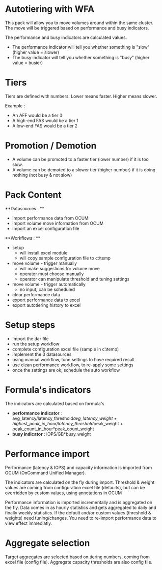 # Autotiering with WFA

This pack will allow you to move volumes around within the same cluster.
The move will be triggered based on performance and busy indicators.

The performance and busy indicators are calculated values.
* The performance indicator will tell you whether something is "slow" (higher value = slower)
* The busy indicator will tell you whether something is "busy" (higher value = busier)

# Tiers

Tiers are defined with numbers.  Lower means faster.  Higher means slower.

Example :
* An AFF would be a tier 0
* A high-end FAS would be a tier 1
* A low-end FAS would be a tier 2

# Promotion / Demotion

* A volume can be promoted to a faster tier (lower number) if it is too slow.
* A volume can be demoted to a slower tier (higher number) if it is doing nothing (not busy & not slow)

# Pack Content

**Datasources : **
* import performance data from OCUM
* import volume move information from OCUM
* import an excel configuration file

**Workflows : **
* setup
    * will install excel module
    * will copy sample configuration file to c:\temp
* move volume - trigger manually
    * will make suggestions for volume move
    * operator must choose manually
    * operator can manipulate threshold and tuning settings
* move volume - trigger automatically
    * no input, can be scheduled
* clear performance data
* export performance data to excel
* export autotiering history to excel

# Setup steps

* Import the dar file
* run the setup workflow
* complete configuration excel file (sample in c:\temp)
* implement the 3 datasources
* using manual workflow, tune settings to have required result
* use clean performance workflow, to re-apply some settings
* once the settings are ok, schedule the auto workflow

# Formula's indicators

The indicators are calculated based on formula's

* **performance indicator** : avg_latency/latency_threshold*avg_latency_weight + highest_peak_in_hour/latency_threshold*peak_weight + peak_count_in_hour*peak_count_weight
* **busy indicator** : IOPS/GB*busy_weight

# Performance import

Performance (latency & IOPS) and capacity information is imported from OCUM (OnCommand Unified Manager).

The indicators are calculated on the fly during import.  Threshold & weight values are coming from configuration excel file (defaults), but can be overridden by custom values, using annotations in OCUM

Performance information is imported incrementally and is aggregated on the fly.  Data comes in as hourly statistics and gets aggregated to daily and finally weekly statistics.
If the default and/or custom values (threshold & weights) need tuning/changes.  You need to re-import performance data to view effect immediatly.

# Aggregate selection

Target aggregates are selected based on tiering numbers, coming from excel file (config file).  Aggregate capacity thresholds are also config file.


